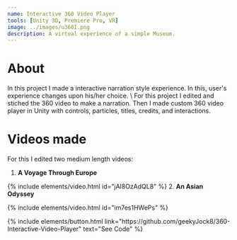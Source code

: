 ```yaml
---
name: Interactive 360 Video Player
tools: [Unity 3D, Premiere Pro, VR]
image: ../images/u360I.png
description: A virtual experience of a simple Museum.
---
```


# About
In this project I made a interactive narration style experience. In this, user's experience changes upon his/her choice. \\
For this project I edited and stiched the 360 video to make a narration. Then I made custom 360 video player in Unity with controls, particles, titles, credits, and interactions.

# Videos made
For this I edited two medium length videos:

1. **A Voyage Through Europe**

{% include elements/video.html id="jAl8OzAdQL8" %}
2. **An Asian Odyssey**

{% include elements/video.html id="im7es1HWePs" %}

<p class="text-center">
{% include elements/button.html link="https://github.com/geekyJock8/360-Interactive-Video-Player" text="See Code" %}
</p>
